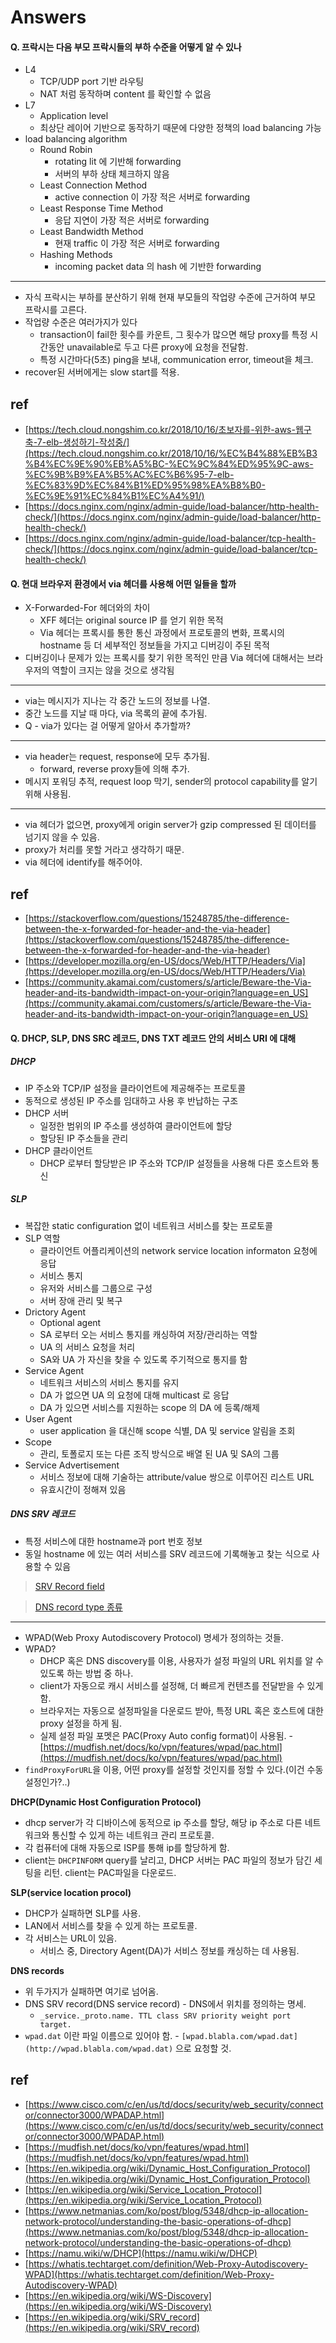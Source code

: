 # Answers

#### Q. 프락시는 다음 부모 프락시들의 부하 수준을 어떻게 알 수 있나
* L4 
	* TCP/UDP port 기반 라우팅
	* NAT 처럼 동작하며 content 를 확인할 수 없음
* L7
	* Application level
	* 최상단 레이어 기반으로 동작하기 때문에 다양한 정책의 load balancing 가능
* load balancing algorithm
	* Round Robin
		* rotating lit 에 기반해 forwarding
		* 서버의 부하 상태 체크하지 않음
	* Least Connection Method
		* active connection 이 가장 적은 서버로 forwarding
	* Least Response Time Method
		* 응답 지연이 가장 적은 서버로 forwarding
	* Least Bandwidth Method
		* 현재 traffic 이 가장 적은 서버로 forwarding
	* Hashing Methods
		* incoming packet data 의 hash 에 기반한 forwarding
---

- 자식 프락시는 부하를 분산하기 위해 현재 부모들의 작업량 수준에 근거하여 부모 프락시를 고른다.
- 작업량 수준은 여러가지가 있다
    - transaction이 fail한 횟수를 카운트, 그 횟수가 많으면 해당 proxy를 특정 시간동안 unavailable로 두고 다른 proxy에 요청을 전달함.
    - 특정 시간마다(5초) ping을 보내, communication error, timeout을 체크.
- recover된 서버에게는 slow start를 적용.

## ref

- [https://tech.cloud.nongshim.co.kr/2018/10/16/초보자를-위한-aws-웹구축-7-elb-생성하기-작성중/](https://tech.cloud.nongshim.co.kr/2018/10/16/%EC%B4%88%EB%B3%B4%EC%9E%90%EB%A5%BC-%EC%9C%84%ED%95%9C-aws-%EC%9B%B9%EA%B5%AC%EC%B6%95-7-elb-%EC%83%9D%EC%84%B1%ED%95%98%EA%B8%B0-%EC%9E%91%EC%84%B1%EC%A4%91/)
- [https://docs.nginx.com/nginx/admin-guide/load-balancer/http-health-check/](https://docs.nginx.com/nginx/admin-guide/load-balancer/http-health-check/)
- [https://docs.nginx.com/nginx/admin-guide/load-balancer/tcp-health-check/](https://docs.nginx.com/nginx/admin-guide/load-balancer/tcp-health-check/)

#### Q. 현대 브라우저 환경에서 via 헤더를 사용해 어떤 일들을 할까
* X-Forwarded-For 헤더와의 차이
	* XFF 헤더는 original source IP 를 얻기 위한 목적
	* Via 헤더는 프록시를 통한 통신 과정에서 프로토콜의 변화, 프록시의 hostname 등 더 세부적인 정보들을 가지고 디버깅이 주된 목적
* 디버깅이나 문제가 있는 프록시를 찾기 위한 목적인 만큼 Via 헤더에 대해서는 브라우저의 역할이 크지는 않을 것으로 생각됨

---

- via는 메시지가 지나는 각 중간 노드의 정보를 나열.
- 중간 노드를 지날 때 마다, via 목록의 끝에 추가됨.
- Q - via가 있다는 걸 어떻게 알아서 추가할까?

---

- via header는 request, response에 모두 추가됨.
    - forward, reverse proxy들에 의해 추가.
- 메시지 포워딩 추적, request loop 막기, sender의 protocol capability를 알기 위해 사용됨.

---

- via 헤더가 없으면, proxy에게 origin server가 gzip compressed 된 데이터를 넘기지 않을 수 있음.
- proxy가 처리를 못할 거라고 생각하기 때문.
- via 헤더에 identify를 해주어야.

## ref

- [https://stackoverflow.com/questions/15248785/the-difference-between-the-x-forwarded-for-header-and-the-via-header](https://stackoverflow.com/questions/15248785/the-difference-between-the-x-forwarded-for-header-and-the-via-header)
- [https://developer.mozilla.org/en-US/docs/Web/HTTP/Headers/Via](https://developer.mozilla.org/en-US/docs/Web/HTTP/Headers/Via)
- [https://community.akamai.com/customers/s/article/Beware-the-Via-header-and-its-bandwidth-impact-on-your-origin?language=en_US](https://community.akamai.com/customers/s/article/Beware-the-Via-header-and-its-bandwidth-impact-on-your-origin?language=en_US)

#### Q. DHCP, SLP, DNS SRC 레코드, DNS TXT 레코드 안의 서비스 URI 에 대해
##### DHCP
* IP 주소와 TCP/IP 설정을 클라이언트에 제공해주는 프로토콜
* 동적으로 생성된 IP 주소를 임대하고 사용 후 반납하는 구조
* DHCP 서버
	* 일정한 범위의 IP 주소를 생성하여 클라이언트에 할당
	* 할당된 IP 주소들을 관리
* DHCP 클라이언트
	* DHCP 로부터 할당받은 IP 주소와 TCP/IP 설정들을 사용해 다른 호스트와 통신
##### SLP
* 복잡한 static configuration 없이 네트워크 서비스를 찾는 프로토콜
* SLP 역할
	* 클라이언트 어플리케이션의 network service location informaton 요청에 응답
	* 서비스 통지
	* 유저와 서비스를 그룹으로 구성
	* 서버 장애 관리 및 복구
* Drictory Agent
	* Optional agent
	* SA 로부터 오는 서비스 통지를 캐싱하여 저장/관리하는 역할
	* UA 의 서비스 요청을 처리
	* SA와 UA 가 자신을 찾을 수 있도록 주기적으로 통지를 함
* Service Agent
	* 네트워크 서비스의 서비스 통지를 유지
	* DA 가 없으면 UA 의 요청에 대해 multicast 로 응답
	* DA 가 있으면 서비스를 지원하는 scope 의 DA 에 등록/해제
* User Agent
	* user application 을 대신해 scope 식별, DA 및 service 알림을 조회
* Scope
	* 관리, 토폴로지 또는 다른 조직 방식으로 배열 된 UA 및 SA의 그룹
* Service Advertisement
	* 서비스 정보에 대해 기술하는 attribute/value 쌍으로 이루어진 리스트 URL
	* 유효시간이 정해져 있음
##### DNS SRV 레코드
* 특정 서비스에 대한 hostname과 port 번호 정보
* 동일 hostname 에 있는 여러 서비스를 SRV 레코드에 기록해놓고 찾는 식으로 사용할 수 있음
> [SRV Record field](https://en.wikipedia.org/wiki/SRV_record#Record_format)

> [DNS record type 종류](https://en.wikipedia.org/wiki/List_of_DNS_record_types)

---

- WPAD(Web Proxy Autodiscovery Protocol) 명세가 정의하는 것들.
- WPAD?
    - DHCP 혹은 DNS discovery를 이용, 사용자가 설정 파일의 URL 위치를 알 수 있도록 하는 방법 중 하나.
    - client가 자동으로 캐시 서비스를 설정해, 더 빠르게 컨텐츠를 전달받을 수 있게 함.
    - 브라우저는 자동으로 설정파일을 다운로드 받아, 특정 URL 혹은 호스트에 대한 proxy 설정을 하게 됨.
    - 실제 설정 파일 포멧은 PAC(Proxy Auto config format)이 사용됨. - [https://mudfish.net/docs/ko/vpn/features/wpad/pac.html](https://mudfish.net/docs/ko/vpn/features/wpad/pac.html)
- `findProxyForURL`을 이용, 어떤 proxy를 설정할 것인지를 정할 수 있다.(이건 수동설정인가?..)

**DHCP(Dynamic Host Configuration Protocol)**

- dhcp server가 각 디바이스에 동적으로 ip 주소를 할당, 해당 ip 주소로 다른 네트워크와 통신할 수 있게 하는 네트워크 관리 프로토콜.
- 각 컴퓨터에 대해 자동으로 ISP를 통해 ip를 할당하게 함.
- client는 `DHCPINFORM` query를 날리고, DHCP 서버는 PAC 파일의 정보가 담긴 세팅을 리턴. client는 PAC파일을 다운로드.

**SLP(service location procol)**

- DHCP가 실패하면 SLP를 사용.
- LAN에서 서비스를 찾을 수 있게 하는 프로토콜.
- 각 서비스는 URL이 있음.
    - 서비스 중, Directory Agent(DA)가 서비스 정보를 캐싱하는 데 사용됨.

**DNS records**

- 위 두가지가 실패하면 여기로 넘어옴.
- DNS SRV record(DNS service record) - DNS에서 위치를 정의하는 명세.
    - `_service._proto.name. TTL class SRV priority weight port target.`
- `wpad.dat` 이란 파일 이름으로 있어야 함. - `[wpad.blabla.com/wpad.dat](http://wpad.blabla.com/wpad.dat)` 으로 요청할 것.

## ref

- [https://www.cisco.com/c/en/us/td/docs/security/web_security/connector/connector3000/WPADAP.html](https://www.cisco.com/c/en/us/td/docs/security/web_security/connector/connector3000/WPADAP.html)
- [https://mudfish.net/docs/ko/vpn/features/wpad.html](https://mudfish.net/docs/ko/vpn/features/wpad.html)
- [https://en.wikipedia.org/wiki/Dynamic_Host_Configuration_Protocol](https://en.wikipedia.org/wiki/Dynamic_Host_Configuration_Protocol)
- [https://en.wikipedia.org/wiki/Service_Location_Protocol](https://en.wikipedia.org/wiki/Service_Location_Protocol)
- [https://www.netmanias.com/ko/post/blog/5348/dhcp-ip-allocation-network-protocol/understanding-the-basic-operations-of-dhcp](https://www.netmanias.com/ko/post/blog/5348/dhcp-ip-allocation-network-protocol/understanding-the-basic-operations-of-dhcp)
- [https://namu.wiki/w/DHCP](https://namu.wiki/w/DHCP)
- [https://whatis.techtarget.com/definition/Web-Proxy-Autodiscovery-WPAD](https://whatis.techtarget.com/definition/Web-Proxy-Autodiscovery-WPAD)
- [https://en.wikipedia.org/wiki/WS-Discovery](https://en.wikipedia.org/wiki/WS-Discovery)
- [https://en.wikipedia.org/wiki/SRV_record](https://en.wikipedia.org/wiki/SRV_record)
